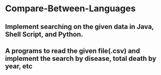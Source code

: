 # Compare-Between-Languages
## Implement searching on the given data in Java, Shell Script, and Python. 
## A programs to read the given file(.csv) and implement the search by disease, total death by year,  etc
